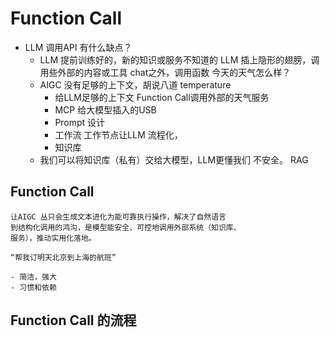 # Function Call 

- LLM 调用API 有什么缺点？
    - LLM 提前训练好的，新的知识或服务不知道的
        LLM 插上隐形的翅膀，调用些外部的内容或工具
        chat之外，调用函数 
        今天的天气怎么样？
    - AIGC 没有足够的上下文，胡说八道
        temperature 
        - 给LLM足够的上下文 
            Function Call调用外部的天气服务 
        - MCP 
            给大模型插入的USB 
        - Prompt 设计
        - 工作流
            工作节点让LLM 流程化，
        - 知识库
    - 我们可以将知识库（私有）交给大模型，LLM更懂我们
    不安全。 RAG 

## Function Call
    让AIGC 丛只会生成文本进化为能可靠执行操作，解决了自然语言
    到结构化调用的鸿沟，是模型能安全、可控地调用外部系统（知识库、
    服务），推动实用化落地。

    “帮我订明天北京到上海的航班”

    - 简洁，强大
    - 习惯和依赖 


## Function Call 的流程 
   
        